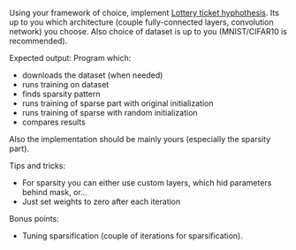 Using your framework of choice, implement [Lottery ticket hyphothesis](https://arxiv.org/pdf/1803.03635.pdf).
Its up to you which architecture (couple fully-connected layers, convolution network) you choose. Also choice of dataset is up to you (MNIST/CIFAR10 is recommended).

Expected output: Program which:

* downloads the dataset (when needed)
* runs training on dataset
* finds sparsity pattern
* runs training of sparse part with original initialization
* runs training of sparse with random initialization
* compares results

Also the implementation should be mainly yours (especially the sparsity part). 

Tips and tricks:

* For sparsity you can either use custom layers, which hid parameters behind mask, or...
* Just set weights to zero after each iteration

Bonus points:
* Tuning sparsification (couple of iterations for sparsification).
